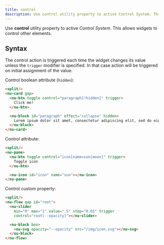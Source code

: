 ```yaml
---
title: control
description: Use control utility property to active Control System. This allows widgets to control other elements.
---
```


Use **control** utility property to active *Control System*. This allows widgets to control other elements.

## Syntax

The control action is triggered each time the widget changes its value unless the `trigger` modifier is specified. In that case action will be triggered on initial assignment of the value.

Control boolean attribute (`hidden`):

```html
<split/>
<nu-card gap>
  <nu-btn toggle control="paragraph[!hidden]" trigger>
    Click me!
  </nu-btn>

  <nu-block id="paragraph" effect="collapse" hidden>
    Lorem ipsum dolor sit amet, consectetur adipiscing elit, sed do eiusmod tempor incididunt ut labore et dolore magna aliqua. Ut enim ad minim veniam, quis nostrud exercitation ullamco laboris nisi ut aliquip ex ea commodo consequat.
  </nu-block>
</nu-card>
```

Control attribute:

```html
<split/>
<nu-pane>
  <nu-btn toggle control="icon[name=sun|moon]" trigger>
    Toggle icon
  </nu-btn>

  <nu-icon id="icon" name="sun"></nu-icon>
</nu-pane>
```

Control custom property:

```html
<split/>
<nu-flow gap id="root">
  <nu-slider
    min="0" max="1" value=".5" step="0.01" trigger
    control="root[--opacity]"></nu-slider>

  <nu-block box>
    <nu-svg opacity="--opacity" src="/img/icon.svg"></nu-svg>
  </nu-block>
</nu-flow>
```
